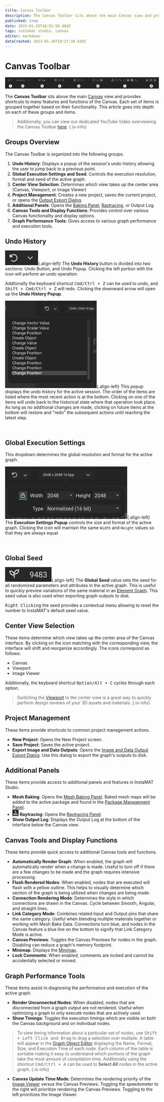 ```yaml
---
title: Canvas Toolbar
description: The Canvas Toolbar sits above the main Canvas view and provides shortcuts to many features and functions of the Canvas.
published: true
date: 2023-01-25T16:51:56.484Z
tags: instamat studio, canvas
editor: markdown
dateCreated: 2023-01-20T18:27:34.438Z
---
```


# Canvas Toolbar

![Canvas Toolbar with sections numbered](/instamat_studio/canvas/canvas_toolbar_2.png)

The **Canvas Toolbar** sits above the main <a href="">Canvas</a> view and provides shortcuts to many features and functions of the Canvas. Each set of items is grouped together based on their functionality. This article goes into depth on each of these groups and items. 

> Additionally, you can view our dedicated YouTube Video overviewing the Canvas Toolbar <a href="">here</a>.
{.is-info}

## Groups Overview

The Canvas Toolbar is organized into the following groups:

1. **Undo History**: Displays a popup of the session's undo history allowing the user to jump back to a previous point.
2. **Global Execution Settings and Seed**: Controls the execution resolution, format and seed of the active graph.
3. **Center View Selection**: Determines which view takes up the center area (Canvas, Viewport, or Image Viewer)
4. **Project Management**: Creates a new project, saves the current project, or opens the  <a href="">Output Export Dialog</a>.
5. **Additional Panels**: Opens the <a href="">Baking Panel</a>, <a href="">Raytracing</a>, or Output Log.
6. **Canvas Tools and Display Functions**: Provides control over various Canvas functionality and display options.
7. **Graph Performance Tools**: Gives access to various graph performance and execution tools.

## <i class="fa-regular fa-circle-1"></i> Undo History

![undo_history_button.png](/instamat_studio/canvas/undo_history_button.png){.align-left} The **Undo History** button is divided into two sections: Undo Button, and Undo Popup. Clicking the left portion with the icon will perform an undo operation.

Additonally the keyboard shortcut <kbd>Cmd/Ctrl + Z</kbd> can be used to undo, and <kbd>Shift + Cmd/Ctrl + Z</kbd> will redo. Clicking the downward arrow will open up the **Undo History Popup**.
  
![Undo History Popup](/instamat_studio/canvas/undo_history_popup_2.png){.align-left} This popup displays the undo history for the active session. The order of the items are listed where the most recent action is at the bottom. Clicking on one of the items will undo back to the historical state where that operation took place. As long as no additional changes are made, clicking on future items at the bottom will restore and "redo" the subsequent actions until reaching the latest step.

<br style="clear:left;"/>

## <i class="fa-regular fa-circle-2"></i> Global Execution Settings

This dropdown determines the global resolution and format for the active graph.

![Global Execution Resolution](/instamat_studio/canvas/global_res_and_seed_2.png){.align-left} The **Execution Settings Popup** controls the size and format of the active graph. Clicking the <i class="fa-regular fa-unlock"></i> icon will maintain the same `Width` and `Height` values so that they are always equal.

<br style="clear:left;" />

## <i class="fa-regular fa-circle-3"></i>  Global Seed

![global_seed_2.png](/instamat_studio/canvas/global_seed_2.png){.align-left} The **Global Seed** value sets the seed for all randomized parameters and attributes in the active graph. This is useful to quickly preview variations of the same material in an <a href="">Element Graph</a>. This seed value is also used when exporting graph outputs to disk. <br style="clear:left;" />

<kbd>Right Clicking</kbd> the seed provides a contextual menu allowing to reset the number to InstaMAT's default seed value.

## <i class="fa-regular fa-circle-4"></i> Center View Selection

These items determine which view takes up the center area of the Canvas interface. By clicking on the icon matching with the corresponding view, the interface will shift and reorganize accordingly. The icons correspond as follows:

- <i class="fa-regular fa-diagram-project"></i> Canvas
- <i class="fa-regular fa-cube"></i> Viewport
- <i class="fa-regular fa-image-polaroid"></i> Image Viewer

Additionally, the keyboard shortcut <kbd>Option/Alt + C</kbd> cycles through each option.

> Switching the <a href="">Viewport</a> to the center view is a great way to quickly perform design reviews of your 3D assets and materials.
{.is-info}

## <i class="fa-regular fa-circle-5"></i> Project Management

These items provide shortcuts to common project management actions.

- <i class="fa-regular fa-octagon-plus"></i> **New Project**: Opens the New Project screen.
- <i class="fa-regular fa-floppy-disk"></i> **Save Project**: Saves the active project.
- <i class="fa-regular fa-share"></i> **Export Image and Data Outputs**: Opens the <a href="">Image and Data Output Export Dialog</a>. Use this dialog to export the graph's outputs to disk.

## <i class="fa-regular fa-circle-6"></i> Additional Panels

These items provide access to additional panels and features in InstaMAT Studio.

- <i class="fa-regular fa-oven"></i> **Mesh Baking**: Opens the <a href="">Mesh Baking Panel</a>. Baked mesh maps will be added to the active package and found in the <a href="Package_Management.html">Package Management Panel</a>.
- ![Raytracing](/instamat_studio/canvas/raytracing.png) **Raytracing**: Opens the <a href="">Raytracing Panel</a>.
- <i class="fa-regular fa-square-terminal"></i> **Show Output Log**: Displays the Output Log at the bottom of the interface below the Canvas view.

## <i class="fa-regular fa-circle-7"></i> Canvas Tools and Display Functions

These items provide quick access to additional Canvas tools and functions.

- <i class="fa-regular fa-unlock"></i> **Automatically Render Graph**: When enabled, the graph will automatically render when a change is made. Useful to turn off if there are a few changes to be made and the graph requires intensive processing.
- <i class="fa-regular fa-bolt"></i> **Flash Rendered Nodes**: When enabled, nodes that are executed will flash with a yellow outline. This helps to visually determine which section of the graph is being utilized when changes are being made.
- <i class="fa-regular fa-wave-sine"></i> **Connection Rendering Mode**: Determines the style in which connections are drawn in the Canvas. Cycle between Smooth, Angular, and straight lines.
- <i class="fa-regular fa-link"></i> **Link Category Mode**: Combines related Input and Output pins that share the same category. Useful when blending multiple materials together or working with Mesh Bake Data. Connections turn blue, and nodes in the Canvas feature a blue line on the bottom to signify that Link Category Mode is active.
- <i class="fa-regular fa-images"></i> **Canvas Previews**: Toggles the Canvas Previews for nodes in the graph. Disabling can reduce a graph's memory footprint.
- <i class="fa-regular fa-globe"></i> **Minimap**: Displays the [Minimap](./Minimap#555).
- <i class="fa-regular fa-square-a-lock"></i> **Lock Comments**: When enabled, comments are locked and cannot be accidentally selected or moved.

## <i class="fa-regular fa-circle-8"></i> Graph Performance Tools

These items assist in diagnosing the performance and execution of the active graph.

- <i class="fa-regular fa-network-wired"></i> **Render Unconnected Nodes**: When disabled, nodes that are disconnected from a graph output are not rendered. Useful when optimizing a graph to only execute nodes that are actively used.
- <i class="fa-regular fa-stopwatch"></i> **Show Timings**: Toggles the execution timings which are visible on both the Canvas background and on individual nodes.

> To view timing information about a particular set of nodes, use <kbd>Shift + Left Click and Drag</kbd> to drag a selection over multiple. A table will appear in the <a href="">Graph Object Editor</a> displaying the Name, Format, Size, and Execution Time of each node. Each column of the table is sortable making it easy to understand which portions of the graph take the most amount of compilation time. Additionally using the shortcut <kbd>Cmd/Ctrl + A</kbd> can be used to **Select All** nodes in the active graph.
{.is-info}

- <i class="fa-regular fa-gauge-simple-max"></i> **Canvas Update Time Mode**: Determines the rendering priority of the <a href="">Image Viewer</a> versus the Canvas Previews. Toggling the speedometer to the right will prioritize rendering the Canvas Previews. Toggling to the left prioritizes the Image Viewer.